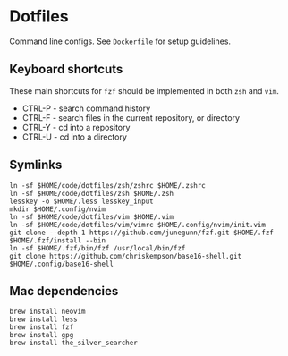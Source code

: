# Dotfiles

Command line configs. See `Dockerfile` for setup guidelines.


## Keyboard shortcuts

These main shortcuts for `fzf` should be implemented in both `zsh` and `vim`.

* CTRL-P - search command history
* CTRL-F - search files in the current repository, or directory
* CTRL-Y - cd into a repository
* CTRL-U - cd into a directory

## Symlinks

```
ln -sf $HOME/code/dotfiles/zsh/zshrc $HOME/.zshrc
ln -sf $HOME/code/dotfiles/zsh $HOME/.zsh
lesskey -o $HOME/.less lesskey_input
mkdir $HOME/.config/nvim
ln -sf $HOME/code/dotfiles/vim $HOME/.vim
ln -sf $HOME/code/dotfiles/vim/vimrc $HOME/.config/nvim/init.vim
git clone --depth 1 https://github.com/junegunn/fzf.git $HOME/.fzf
$HOME/.fzf/install --bin
ln -sf $HOME/.fzf/bin/fzf /usr/local/bin/fzf
git clone https://github.com/chriskempson/base16-shell.git $HOME/.config/base16-shell
```

## Mac dependencies

```
brew install neovim
brew install less
brew install fzf
brew install gpg
brew install the_silver_searcher
```
